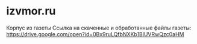 # izvmor.ru
Корпус из газеты
Ссылка на скаченные и обработанные файлы газеты: https://drive.google.com/open?id=0Bx9ruLQfbNXKb1BlUVRwQzc0aHM
